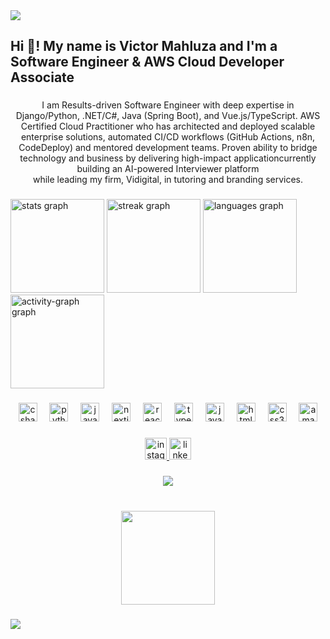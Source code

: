 <div>
  <img style="100%" src="https://capsule-render.vercel.app/api?type=blur&height=100&section=header&reversal=true&text=Software%20Engineer&fontSize=50&fontColor=FFFFFF&fontAlign=50&fontAlignY=50&stroke=-&desc=Certified%20Cloud%20Developer%20Associate&descSize=17&descAlign=50&descAlignY=95&textBg=false&color=gradient"  />
</div>

###

<h2 align="left">Hi 👋! My name is Victor Mahluza and I'm a Software Engineer & AWS Cloud Developer Associate</h2>

###

<p align="center">I am Results-driven Software Engineer with deep expertise in Django/Python, .NET/C#, Java (Spring Boot), and Vue.js/TypeScript. AWS Certified Cloud Practitioner who has architected and deployed scalable enterprise solutions, automated CI/CD workflows (GitHub Actions, n8n, CodeDeploy) and mentored development teams. Proven ability to bridge technology and business by delivering high-impact applicationcurrently building an AI-powered Interviewer platform<br>while leading my firm, Vidigital, in tutoring and branding services.</p>

###

<div align="left">
  <img src="https://github-readme-stats.vercel.app/api?username=VMahluza&hide_title=false&hide_rank=false&show_icons=true&include_all_commits=false&count_private=false&disable_animations=false&theme=github_dark&locale=en&hide_border=true&custom_title=STATS" height="150" alt="stats graph"  />
  <img src="https://streak-stats.demolab.com?user=VMahluza&locale=en&mode=daily&theme=github_dark&hide_border=true&border_radius=1&date_format=j%20M%5B%20Y%5D" height="150" alt="streak graph"  />
  <img src="https://github-readme-stats.vercel.app/api/top-langs?username=VMahluza&locale=en&hide_title=false&layout=compact&card_width=320&langs_count=100&theme=github_dark&hide_border=true&custom_title=LANGAUGES" height="150" alt="languages graph"  />
  <img src="https://github-readme-activity-graph.vercel.app/graph?username=VMahluza&theme=github-dark&area=true&hide_border=true&hide_title=false&custom_title=CONTRIBUTIONS%20VS%20DAYS" height="150" alt="activity-graph graph"  />
</div>

###

<div align="center">
  <img src="https://cdn.jsdelivr.net/gh/devicons/devicon/icons/csharp/csharp-original.svg" height="30" alt="csharp logo"  />
  <img width="12" />
  <img src="https://cdn.jsdelivr.net/gh/devicons/devicon/icons/python/python-original.svg" height="30" alt="python logo"  />
  <img width="12" />
  <img src="https://cdn.jsdelivr.net/gh/devicons/devicon/icons/java/java-original.svg" height="30" alt="java logo"  />
  <img width="12" />
  <img src="https://cdn.jsdelivr.net/gh/devicons/devicon/icons/nextjs/nextjs-original.svg" height="30" alt="nextjs logo"  />
  <img width="12" />
  <img src="https://cdn.jsdelivr.net/gh/devicons/devicon/icons/react/react-original.svg" height="30" alt="react logo"  />
  <img width="12" />
  <img src="https://cdn.jsdelivr.net/gh/devicons/devicon/icons/typescript/typescript-original.svg" height="30" alt="typescript logo"  />
  <img width="12" />
  <img src="https://cdn.jsdelivr.net/gh/devicons/devicon/icons/javascript/javascript-original.svg" height="30" alt="javascript logo"  />
  <img width="12" />
  <img src="https://cdn.jsdelivr.net/gh/devicons/devicon/icons/html5/html5-original.svg" height="30" alt="html5 logo"  />
  <img width="12" />
  <img src="https://cdn.jsdelivr.net/gh/devicons/devicon/icons/css3/css3-original.svg" height="30" alt="css3 logo"  />
  <img width="12" />
  <img src="https://cdn.jsdelivr.net/gh/devicons/devicon/icons/amazonwebservices/amazonwebservices-line-wordmark.svg" height="30" alt="amazonwebservices logo"  />
</div>

###

<div align="center">
  <a href="https://www.instagram.com/victortkmahluza?utm_source=qr&igsh=MWZxdTB4c294b2Vi" target="_blank">
    <img src="https://img.shields.io/static/v1?message=Instagram&logo=instagram&label=&color=E4405F&logoColor=white&labelColor=&style=flat" height="35" alt="instagram logo"  />
  </a>
  <img src="https://img.shields.io/static/v1?message=LinkedIn&logo=linkedin&label=&color=0077B5&logoColor=white&labelColor=&style=flat" height="35" alt="linkedin logo"  />
</div>

###

<div align="center">
  <img src="https://visitor-badge.laobi.icu/badge?page_id=VMahluza.VMahluza&"  />
</div>

###

<br clear="both">

<div align="center">
  <img height="150" src="https://media4.giphy.com/media/v1.Y2lkPTc5MGI3NjExcW9uc254aGdoeDhyOXc3M2pkYjZzNHFzdDRxczBqa3QxZzVwaXJxOCZlcD12MV9pbnRlcm5hbF9naWZfYnlfaWQmY3Q9Zw/1qGaYAEAk7eOA/giphy.gif"  />
</div>

###

<div>
  <img style="100%" src="https://capsule-render.vercel.app/api?type=waving&height=100&section=footer&reversal=false&fontSize=70&fontColor=FFFFFF&fontAlign=50&fontAlignY=50&stroke=-&descSize=20&descAlign=50&descAlignY=50&color=gradient"  />
</div>

###
